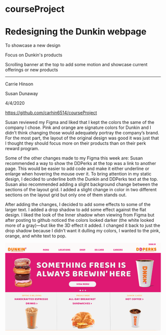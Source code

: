 # courseProject
# Redesigning the Dunkin webpage

To showcase a new design

Focus on Dunkin's products

Scrolling banner at the top to add some motion and showcase current offerings or new products

---------------------------------
Carrie Hinson

Susan Dunaway

4/4/2020

https://github.com/carhin6514/courseProject

Susan reviewed my Figma and liked that I kept the colors the same of the company I chose. Pink and orange are signature colors for Dunkin and I didn’t think changing those would adequately portray the company’s brand. For the most part, the layout of the original design was good it was just that I thought they should focus more on their products than on their perk reward program.

Some of the other changes made to my Figma this week are: 
Susan recommended a way to show the DDPerks at the top was a link to another page. This would be easier to add code and make it either underline or enlarge when hovering the mouse over it. To bring attention in my static design, I decided to underline both the Dunkin and DDPerks text at the top. 
Susan also recommended adding a slight background change between the sections of the layout grid. I added a slight change in color in two different sections on the layout grid but only one of them stands out. 

After adding the changes, I decided to add some effects to some of the larger text. I added a drop shadow to add some effect against the flat design. I liked the look of the Inner shadow when viewing from Figma but after posting to github noticed the colors looked darker (the white looked more of a gray)—but like the 3D effect it added. I changed it back to just the drop shadow because I didn’t want it dulling my colors, I wanted to the pink, orange, and white text to pop.

![](images/dunkin_figma.png)
